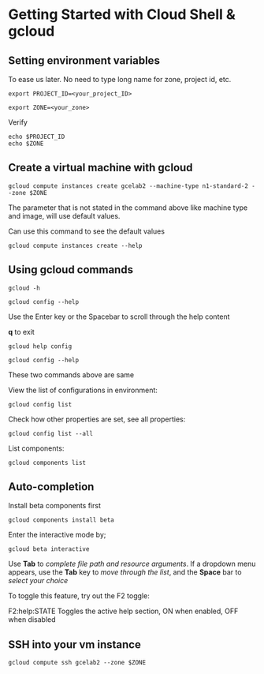 # Getting Started with Cloud Shell & gcloud
## Setting environment variables
To ease us later. No need to type long name for zone, project id, etc.
```
export PROJECT_ID=<your_project_ID>
```
```
export ZONE=<your_zone>
```
Verify
```
echo $PROJECT_ID
echo $ZONE
```
## Create a virtual machine with gcloud
```
gcloud compute instances create gcelab2 --machine-type n1-standard-2 --zone $ZONE
```
The parameter that is not stated in the command above like machine type and image, will use default values.

Can use this command to see the default values
```
gcloud compute instances create --help
```
## Using gcloud commands
```
gcloud -h
```
```
gcloud config --help
```
Use the Enter key or the Spacebar to scroll through the help content

**q** to exit
```
gcloud help config
```
```
gcloud config --help
```
These two commands above are same

View the list of configurations in environment:
```
gcloud config list
```
Check how other properties are set, see all properties:
```
gcloud config list --all
```
List components:
```
gcloud components list
```
## Auto-completion
Install beta components first
```
gcloud components install beta
```
Enter the interactive mode by;
```
gcloud beta interactive
```
Use **Tab** to *complete file path and resource arguments*. If a dropdown menu appears, use the **Tab** key to *move through the list*, and the **Space** bar to *select your choice*

To toggle this feature, try out the F2 toggle:

F2:help:STATE Toggles the active help section, ON when enabled, OFF when disabled
## SSH into your vm instance
```
gcloud compute ssh gcelab2 --zone $ZONE
```

